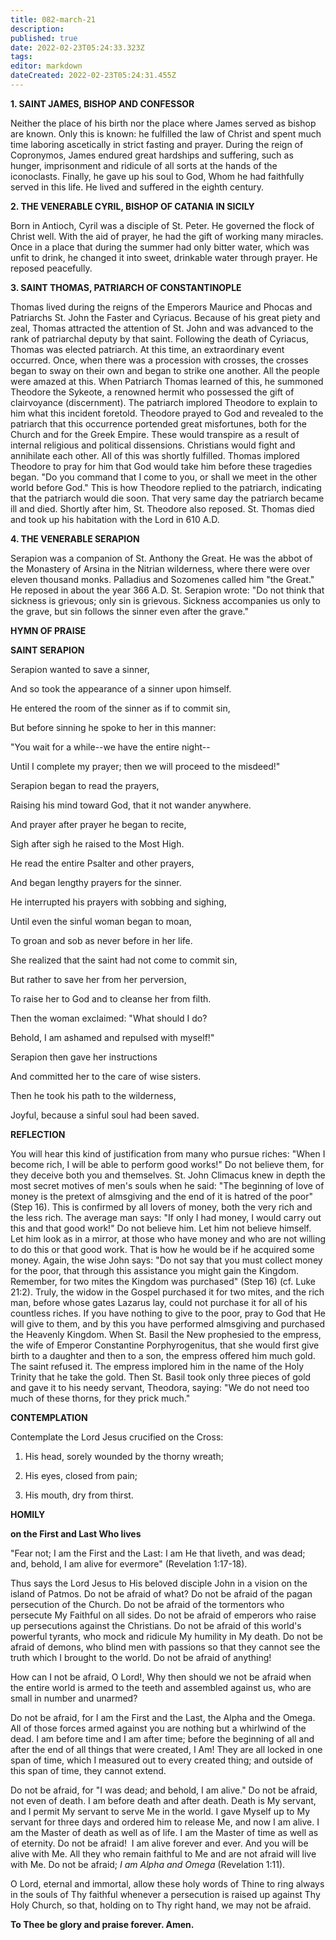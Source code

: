 ```yaml
---
title: 082-march-21
description: 
published: true
date: 2022-02-23T05:24:33.323Z
tags: 
editor: markdown
dateCreated: 2022-02-23T05:24:31.455Z
---
```



**1. SAINT JAMES, BISHOP AND CONFESSOR**

Neither the place of his birth nor the place where James served as bishop are known. Only this is known: he fulfilled the law of Christ and spent much time laboring ascetically in strict fasting and prayer. During the reign of Copronymos, James endured great hardships and suffering, such as hunger, imprisonment and ridicule of all sorts at the hands of the iconoclasts. Finally, he gave up his soul to God, Whom he had faithfully served in this life. He lived and suffered in the eighth century.

**2. THE VENERABLE CYRIL, BISHOP OF CATANIA IN SICILY**

Born in Antioch, Cyril was a disciple of St. Peter. He governed the flock of Christ well. With the aid of prayer, he had the gift of working many miracles. Once in a place that during the summer had only bitter water, which was unfit to drink, he changed it into sweet, drinkable water through prayer. He reposed peacefully.

**3. SAINT THOMAS, PATRIARCH OF CONSTANTINOPLE**

Thomas lived during the reigns of the Emperors Maurice and Phocas and Patriarchs St. John the Faster and Cyriacus. Because of his great piety and zeal, Thomas attracted the attention of St. John and was advanced to the rank of patriarchal deputy by that saint. Following the death of Cyriacus, Thomas was elected patriarch. At this time, an extraordinary event occurred. Once, when there was a procession with crosses, the crosses began to sway on their own and began to strike one another. All the people were amazed at this. When Patriarch Thomas learned of this, he summoned Theodore the Sykeote, a renowned hermit who possessed the gift of clairvoyance (discernment). The patriarch implored Theodore to explain to him what this incident foretold. Theodore prayed to God and revealed to the patriarch that this occurrence portended great misfortunes, both for the Church and for the Greek Empire. These would transpire as a result of internal religious and political dissensions. Christians would fight and annihilate each other. All of this was shortly fulfilled. Thomas implored Theodore to pray for him that God would take him before these tragedies began. "Do you command that I come to you, or shall we meet in the other world before God." This is how Theodore replied to the patriarch, indicating that the patriarch would die soon. That very same day the patriarch became ill and died. Shortly after him, St. Theodore also reposed. St. Thomas died and took up his habitation with the Lord in 610 A.D.

**4. THE VENERABLE SERAPION**

Serapion was a companion of St. Anthony the Great. He was the abbot of the Monastery of Arsina in the Nitrian wilderness, where there were over eleven thousand monks. Palladius and Sozomenes called him "the Great." He reposed in about the year 366 A.D. St. Serapion wrote: "Do not think that sickness is grievous; only sin is grievous. Sickness accompanies us only to the grave, but sin follows the sinner even after the grave."



**HYMN OF PRAISE**

**SAINT SERAPION**

Serapion wanted to save a sinner,

And so took the appearance of a sinner upon himself.

He entered the room of the sinner as if to commit sin,

But before sinning he spoke to her in this manner:

"You wait for a while--we have the entire night--

Until I complete my prayer; then we will proceed to the misdeed!"

Serapion began to read the prayers,

Raising his mind toward God, that it not wander anywhere.

And prayer after prayer he began to recite,

Sigh after sigh he raised to the Most High.

He read the entire Psalter and other prayers,

And began lengthy prayers for the sinner.

He interrupted his prayers with sobbing and sighing,

Until even the sinful woman began to moan,

To groan and sob as never before in her life.

She realized that the saint had not come to commit sin,

But rather to save her from her perversion,

To raise her to God and to cleanse her from filth.

Then the woman exclaimed: "What should I do?

Behold, I am ashamed and repulsed with myself!"

Serapion then gave her instructions

And committed her to the care of wise sisters.

Then he took his path to the wilderness,

Joyful, because a sinful soul had been saved.


**REFLECTION**

You will hear this kind of justification from many who pursue riches: "When I become rich, I will be able to perform good works!" Do not believe them, for they deceive both you and themselves. St. John Climacus knew in depth the most secret motives of men's souls when he said: "The beginning of love of money is the pretext of almsgiving and the end of it is hatred of the poor" (Step 16). This is confirmed by all lovers of money, both the very rich and the less rich. The average man says: "If only I had money, I would carry out this and that good work!" Do not believe him. Let him not believe himself. Let him look as in a mirror, at those who have money and who are not willing to do this or that good work. That is how he would be if he acquired some money. Again, the wise John says: "Do not say that you must collect money for the poor, that through this assistance you might gain the Kingdom. Remember, for two mites the Kingdom was purchased" (Step 16) (cf. Luke 21:2). Truly, the widow in the Gospel purchased it for two mites, and the rich man, before whose gates Lazarus lay, could not purchase it for all of his countless riches. If you have nothing to give to the poor, pray to God that He will give to them, and by this you have performed almsgiving and purchased the Heavenly Kingdom. When St. Basil the New prophesied to the empress, the wife of Emperor Constantine Porphyrogenitus, that she would first give birth to a daughter and then to a son, the empress offered him much gold. The saint refused it. The empress implored him in the name of the Holy Trinity that he take the gold. Then St. Basil took only three pieces of gold and gave it to his needy servant, Theodora, saying: "We do not need too much of these thorns, for they prick much."

**CONTEMPLATION**

Contemplate the Lord Jesus crucified on the Cross:

1.  His head, sorely wounded by the thorny wreath;

1.  His eyes, closed from pain;

1.  His mouth, dry from thirst.



**HOMILY**

**on the First and Last Who lives**

"Fear not; I am the First and the Last: I am He that liveth, and was dead; and, behold, I am alive for evermore" (Revelation 1:17-18).

Thus says the Lord Jesus to His beloved disciple John in a vision on the island of Patmos. Do not be afraid of what? Do not be afraid of the pagan persecution of the Church. Do not be afraid of the tormentors who persecute My Faithful on all sides. Do not be afraid of emperors who raise up persecutions against the Christians. Do not be afraid of this world's powerful tyrants, who mock and ridicule My humility in My death. Do not be afraid of demons, who blind men with passions so that they cannot see the truth which I brought to the world. Do not be afraid of anything!

How can I not be afraid, O Lord!, Why then should we not be afraid when the entire world is armed to the teeth and assembled against us, who are small in number and unarmed?

Do not be afraid, for I am the First and the Last, the Alpha and the Omega. All of those forces armed against you are nothing but a whirlwind of the dead. I am before time and I am after time; before the beginning of all and after the end of all things that were created, I Am! They are all locked in one span of time, which I measured out to every created thing; and outside of this span of time, they cannot extend. 

Do not be afraid, for "I was dead; and behold, I am alive." Do not be afraid, not even of death. I am before death and after death. Death is My servant, and I permit My servant to serve Me in the world. I gave Myself up to My servant for three days and ordered him to release Me, and now I am alive. I am the Master of death as well as of life. I am the Master of time as well as of eternity. Do not be afraid!  I am alive forever and ever. And you will be alive with Me. All they who remain faithful to Me and are not afraid will live with Me. Do not be afraid; *I am Alpha and Omega* (Revelation 1:11).

O Lord, eternal and immortal, allow these holy words of Thine to ring always in the souls of Thy faithful whenever a persecution is raised up against Thy Holy Church, so that, holding on to Thy right hand, we may not be afraid.

**To Thee be glory and praise forever. Amen.**

 
